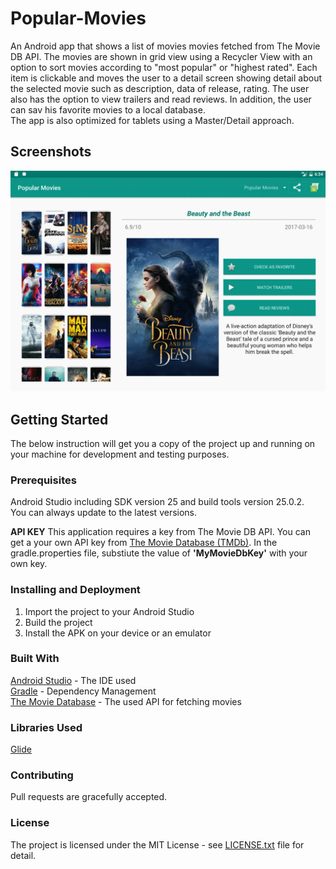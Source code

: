 # Popular-Movies
An Android app that shows a list of movies movies fetched from The Movie DB API. The movies are shown in grid view using a Recycler View with an option to sort movies according to "most popular" or "highest rated". Each item is clickable and moves the user to a detail screen showing detail about the selected movie such as description, data of release, rating. The user also has the option to view trailers and read reviews. In addition, the user can sav his favorite movies to a local database.   
The app is also optimized for tablets using a Master/Detail approach. 

## Screenshots
![screenshot1](screenshots/popular%20movies.png)

## Getting Started
The below instruction will get you a copy of the project up and running on your machine for development and testing purposes.

### Prerequisites
Android Studio including SDK version 25 and build tools version 25.0.2.  
You can always update to the latest versions. 

**API KEY**
This application requires a key from The Movie DB API. 
You can get a your own API key from [The Movie Database (TMDb)](https://www.themoviedb.org).
In the gradle.properties file, substiute the value of **'MyMovieDbKey'** with your own key.

### Installing and Deployment
1. Import the project to your Android Studio
2. Build the project
3. Install the APK on your device or an emulator

### Built With
[Android Studio](https://developer.android.com/studio/index.html) - The IDE used  
[Gradle](https://gradle.org/) - Dependency Management  
[The Movie Database](https://www.themoviedb.org/) - The used API for fetching movies

### Libraries Used
[Glide](https://github.com/bumptech/glide)  

### Contributing 
Pull requests are gracefully accepted. 

### License
The project is licensed under the MIT License - see [LICENSE.txt](LICENSE.txt) file for detail.


